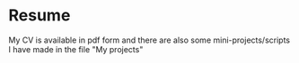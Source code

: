 # Resume

My CV is available in pdf form and there are also some mini-projects/scripts I have made in the file "My projects"
